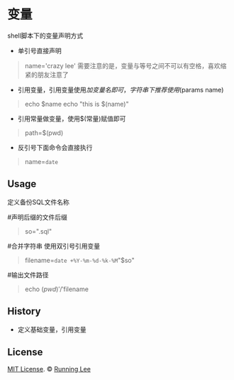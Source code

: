 # 变量

shell脚本下的变量声明方式

* 单引号直接声明
> name='crazy lee'
需要注意的是，变量与等号之间不可以有空格，喜欢缩紧的朋友注意了
* 引用变量，引用变量使用$加变量名即可，字符串下推荐使用$(params name)
> echo $name
> echo "this is $(name)"
* 引用常量做变量，使用$(常量)赋值即可
> path=$(pwd)
* 反引号下面命令会直接执行
> name=`date`

## Usage

定义备份SQL文件名称

#声明后缀的文件后缀

> so=".sql"

#合并字符串 使用双引号引用变量

> filename=`date +%Y-%m-%d-%k-%M`"$so"

#输出文件路径

> echo $(pwd)'/'$filename

## History

* 定义基础变量，引用变量

## License

[MIT License](https://opensource.org/licenses/mit-license.html). ©  [Running Lee](mailto:lihui870920@gmail.com)